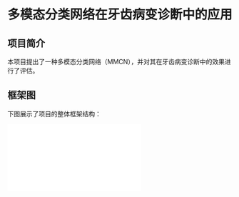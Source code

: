 # 多模态分类网络在牙齿病变诊断中的应用

## 项目简介
本项目提出了一种多模态分类网络（MMCN），并对其在牙齿病变诊断中的效果进行了评估。

## 框架图
下图展示了项目的整体框架结构：

![框架图](images/framework.pdf)
